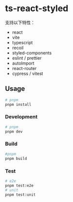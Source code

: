 # ts-react-styled

支持以下特性：

- react
- vite
- typescript
- recoil
- styled-components
- eslint / prettier
- autoImport
- react-router
- cypress / vitest

## Usage

```sh
# pnpm
pnpm install
```

### Development

```sh
# pnpm
pnpm dev
```

### Build

```sh
#pnpm
pnpm build
```

### Test

```sh
# e2e
pnpm test:e2e
# unit
pnpm test:unit
```
